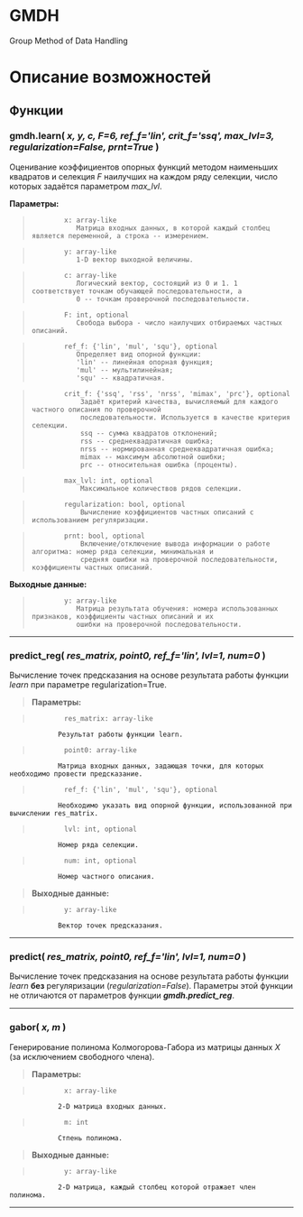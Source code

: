 # GMDH
Group Method of Data Handling

# Описание возможностей

##  Функции



### gmdh.**learn(** *x, y, c, F=6, ref_f='lin', crit_f='ssq', max_lvl=3, regularization=False, prnt=True* **)**

Оценивание коэффициентов опорных функций методом наименьших квадратов и селекция *F* наилучших на каждом 
ряду селекции, число которых задаётся параметром *max_lvl*.

**Параметры:** 

>             x: array-like
>                Матрица входных данных, в которой каждый столбец является переменной, а строка -- измерением.   
                
>             y: array-like
>                1-D вектор выходной величины.
                
>             c: array-like
>                Логический вектор, состоящий из 0 и 1. 1 соответствует точкам обучающей последовательности, а
>                0 -- точкам проверочной последовательности.
                
>             F: int, optional
>                Свобода выбора - число наилучших отбираемых частных описаний.
                
>             ref_f: {'lin', 'mul', 'squ'}, optional
>                Определяет вид опорной функции:
>                'lin' -- линейная опорная функция; 
>                'mul' -- мультилинейная;
>                'squ' -- квадратичная.
                
>             crit_f: {'ssq', 'rss', 'nrss', 'mimax', 'prc'}, optional
>                 Задаёт критерий качества, вычисляемый для каждого частного описания по проверочной 
>                 последовательности. Используется в качестве критерия селекции.
>                 ssq -- сумма квадратов отклонений;
>                 rss -- среднеквадратичная ошибка;
>                 nrss -- нормированная среднеквадратичная ошибка;
>                 mimax -- максимум абсолютной ошибки;
>                 prc -- относительная ошибка (проценты).
                
>             max_lvl: int, optional
>                 Максимальное количествов рядов селекции.
                
>             regularization: bool, optional
>                 Вычисление коэффициентов частных описаний с использованием регуляризации.
                
>             prnt: bool, optional
>                 Включение/отключение вывода информации о работе алгоритма: номер ряда селекции, минимальная и 
>                 средняя ошибки на проверочной последовательности, коэффициенты частных описаний.

**Выходные данные:**

>             y: array-like
>                Матрица результата обучения: номера использованных признаков, коэффициенты частных описаний и их
>                ошибки на проверочной последовательности.
    
---    

### **predict_reg(** *res_matrix, point0, ref_f='lin', lvl=1, num=0* **)**

Вычисление точек предсказания на основе результата работы функции *learn* при параметре regularization=True.

>    **Параметры:**

>             res_matrix: array-like
                Результат работы функции learn.
                
>             point0: array-like
                Матрица входных данных, задающая точки, для которых необходимо провести предсказание.
                
>             ref_f: {'lin', 'mul', 'squ'}, optional
                Необходимо указать вид опорной функции, использованной при вычислении res_matrix.
                
>             lvl: int, optional
                Номер ряда селекции.
                
>             num: int, optional
                Номер частного описания.
                
>    **Выходные данные:**

>             y: array-like
                Вектор точек предсказания.
                
---

### **predict(** *res_matrix, point0, ref_f='lin', lvl=1, num=0* **)**

Вычисление точек предсказания на основе результата работы функции *learn* **без** регуляризации (*regularization=False*). Параметры этой функции не отличаются от параметров функции ***gmdh.predict_reg***.

---

### **gabor(** *x, m* **)**

Генерирование полинома Колмогорова-Габора из матрицы данных $X$ (за исключением свободного члена).

>    **Параметры:**

>             x: array-like
                2-D матрица входных данных.
                
>             m: int
                Стпень полинома.
                    
>    **Выходные данные:**

>             y: array-like
                2-D матрица, каждый столбец которой отражает член полинома.        

---
